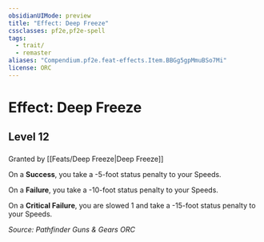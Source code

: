 ```yaml
---
obsidianUIMode: preview
title: "Effect: Deep Freeze"
cssclasses: pf2e,pf2e-spell
tags:
  - trait/
  - remaster
aliases: "Compendium.pf2e.feat-effects.Item.BBGg5gpMmuBSo7Mi"
license: ORC
---
```

# Effect: Deep Freeze
## Level 12
### 






Granted by [[Feats/Deep Freeze|Deep Freeze]]

On a **Success**, you take a -5-foot status penalty to your Speeds.

On a **Failure**, you take a -10-foot status penalty to your Speeds.

On a **Critical Failure**, you are slowed 1 and take a -15-foot status penalty to your Speeds.

*Source: Pathfinder Guns & Gears*
*ORC*